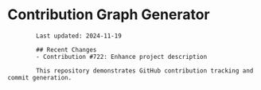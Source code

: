 # Contribution Graph Generator
            
            Last updated: 2024-11-19
            
            ## Recent Changes
            - Contribution #722: Enhance project description
            
            This repository demonstrates GitHub contribution tracking and commit generation.
        